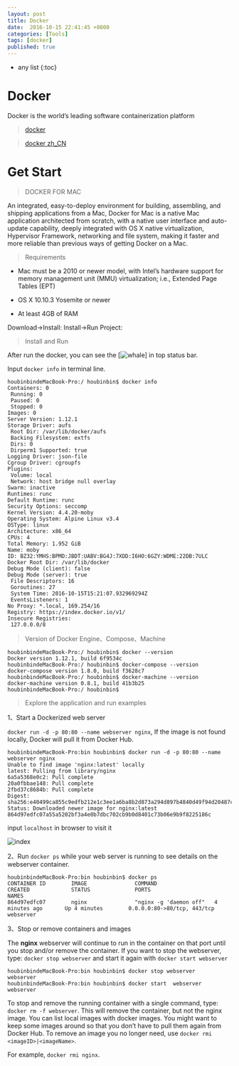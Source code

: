 ```yaml
---
layout: post
title: Docker
date:  2016-10-15 22:41:45 +0800
categories: [Tools]
tags: [docker]
published: true
---
```


* any list
{:toc}

# Docker

Docker is the world’s leading software containerization platform

> [docker](http://www.docker.com/)

> [docker zh_CN](http://www.docker.org.cn/)

# Get Start

> DOCKER FOR MAC

An integrated, easy-to-deploy environment for building, assembling, and shipping applications from a Mac,
Docker for Mac is a native Mac application architected from scratch, with a native user interface and auto-update capability,
deeply integrated with OS X native virtualization, Hypervisor Framework, networking and file system, making it faster and more reliable
than previous ways of getting Docker on a Mac.


> Requirements

- Mac must be a 2010 or newer model, with Intel’s hardware support for memory management unit (MMU) virtualization; i.e., Extended Page Tables (EPT)

- OS X 10.10.3 Yosemite or newer

- At least 4GB of RAM

<uml>
    Download->Install:
    Install->Run Project:
</uml>


> Install and Run

After run the docker, you can see the [![whale]({{site.url}}/static/app/img/docker/whale-x.png)] in top status bar.

Input ```docker info``` in terminal line.

```
houbinbindeMacBook-Pro:/ houbinbin$ docker info
Containers: 0
 Running: 0
 Paused: 0
 Stopped: 0
Images: 0
Server Version: 1.12.1
Storage Driver: aufs
 Root Dir: /var/lib/docker/aufs
 Backing Filesystem: extfs
 Dirs: 0
 Dirperm1 Supported: true
Logging Driver: json-file
Cgroup Driver: cgroupfs
Plugins:
 Volume: local
 Network: host bridge null overlay
Swarm: inactive
Runtimes: runc
Default Runtime: runc
Security Options: seccomp
Kernel Version: 4.4.20-moby
Operating System: Alpine Linux v3.4
OSType: linux
Architecture: x86_64
CPUs: 4
Total Memory: 1.952 GiB
Name: moby
ID: BZ32:YMHS:BPMD:JBDT:UABV:BG4J:7XDD:I6HO:6GZY:WDME:22DB:7ULC
Docker Root Dir: /var/lib/docker
Debug Mode (client): false
Debug Mode (server): true
 File Descriptors: 16
 Goroutines: 27
 System Time: 2016-10-15T15:21:07.932969294Z
 EventsListeners: 1
No Proxy: *.local, 169.254/16
Registry: https://index.docker.io/v1/
Insecure Registries:
 127.0.0.0/8
```

> Version of Docker Engine、Compose、Machine

```
houbinbindeMacBook-Pro:/ houbinbin$ docker --version
Docker version 1.12.1, build 6f9534c
houbinbindeMacBook-Pro:/ houbinbin$ docker-compose --version
docker-compose version 1.8.0, build f3628c7
houbinbindeMacBook-Pro:/ houbinbin$ docker-machine --version
docker-machine version 0.8.1, build 41b3b25
houbinbindeMacBook-Pro:/ houbinbin$
```


> Explore the application and run examples

1、Start a Dockerized web server

```docker run -d -p 80:80 --name webserver nginx```, If the image is not found locally, Docker will pull it from Docker Hub.

```
houbinbindeMacBook-Pro:bin houbinbin$ docker run -d -p 80:80 --name webserver nginx
Unable to find image 'nginx:latest' locally
latest: Pulling from library/nginx
6a5a5368e0c2: Pull complete
20a0fbbae148: Pull complete
2fbd37c8684b: Pull complete
Digest: sha256:e40499ca855c9edfb212e1c3ee1a6ba8b2d873a294d897b4840d49f94d20487c
Status: Downloaded newer image for nginx:latest
864d97edfc07a55a5202bf3a4e0b7dbc702cb9b0d8401c73b06e9b9f8225186c
```

input ```localhost``` in browser to visit it

![index]({{site.url}}/static/app/img/docker/2016-10-16-index.png)

2、Run ```docker ps``` while your web server is running to see details on the webserver container.

```
houbinbindeMacBook-Pro:bin houbinbin$ docker ps
CONTAINER ID        IMAGE               COMMAND                  CREATED             STATUS              PORTS                         NAMES
864d97edfc07        nginx               "nginx -g 'daemon off"   4 minutes ago       Up 4 minutes        0.0.0.0:80->80/tcp, 443/tcp   webserver
```

3、Stop or remove containers and images

The **nginx** webserver will continue to run in the container on that port until you stop and/or remove the container.
If you want to stop the webserver, type: ```docker stop webserver``` and start it again with ```docker start webserver```

```
houbinbindeMacBook-Pro:bin houbinbin$ docker stop webserver
webserver
houbinbindeMacBook-Pro:bin houbinbin$ docker start  webserver
webserver
```

To stop and remove the running container with a single command, type: ```docker rm -f webserver```.
This will remove the container, but not the nginx image.
You can list local images with docker images.
You might want to keep some images around so that you don’t have to pull them again from Docker Hub.
To remove an image you no longer need, use ```docker rmi <imageID>|<imageName>```.

For example, ```docker rmi nginx```.

